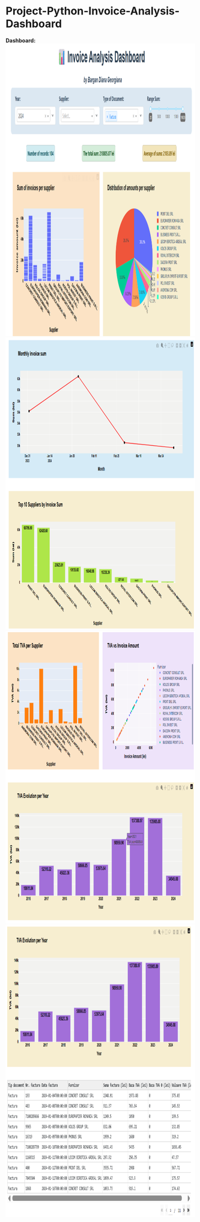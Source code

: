 # Project-Python-Invoice-Analysis-Dashboard

**Dashboard:**
<img width="1185" height="779" alt="image1" src="image1.png"/>   
<img width="1185" height="779" alt="image1" src="image2.png"/>
<img width="1185" height="779" alt="image1" src="image3.png"/>  
<img width="1185" height="779" alt="image1" src="image4.png"/>  

